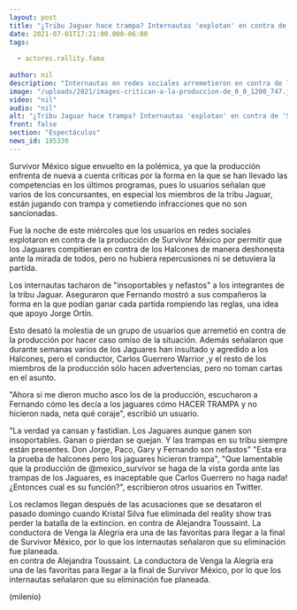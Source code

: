 ```yaml
---
layout: post
title: "¿Tribu Jaguar hace trampa? Internautas 'explotan' en contra de 'Survivor México'"
date: 2021-07-01T17:21:00.000-06:00
tags:
  
  - actores.rallity.fama
  
author: nil
description: "Internautas en redes sociales arremetieron en contra de la producción del reality por permitir que la tribu Jaguar compitiera de manera deshonesta e hicieran trampa para vencer a los Halcones. "
image: "/uploads/2021/images-critican-a-la-produccion-de_0_0_1200_747.jpg"
video: "nil"
audio: "nil"
alt: "¿Tribu Jaguar hace trampa? Internautas 'explotan' en contra de 'Survivor México'"
front: false
section: "Espectáculos"
news_id: 185330
---
```


Survivor México sigue envuelto en la polémica, ya que la producción enfrenta de nueva a cuenta críticas por la forma en la que se han llevado las competencias en los últimos programas, pues lo usuarios señalan que varios de los concursantes, en especial los miembros de la tribu Jaguar, están jugando con trampa y cometiendo infracciones que no son sancionadas.  

Fue la noche de este miércoles que los usuarios en redes sociales explotaron en contra de la producción de Survivor México por permitir que los Jaguares compitieran en contra de los Halcones de manera deshonesta ante la mirada de todos, pero no hubiera repercusiones ni se detuviera la partida.  

​Los internautas tacharon de "insoportables y nefastos" a los integrantes de la tribu Jaguar. Aseguraron que Fernando mostró a sus compañeros la forma en la que podían ganar cada partida rompiendo las reglas, una idea que apoyo Jorge Ortín.  

Esto desató la molestia de un grupo de usuarios que arremetió en contra de la producción por hacer caso omiso de la situación. Además señalaron que durante semanas varios de los Jaguares han insultado y agredido a los Halcones, pero el conductor, Carlos Guerrero Warrior ,y el resto de los miembros de la producción sólo hacen advertencias, pero no toman cartas en el asunto.  

"Ahora sí me dieron mucho asco los de la producción, escucharon a Fernando cómo les decía a los jaguares cómo HACER TRAMPA y no hicieron nada, neta qué coraje", escribió un usuario.  

"La verdad ya cansan y fastidian. Los Jaguares aunque ganen son insoportables. Ganan o pierdan se quejan. Y las trampas en su tribu siempre están presentes. Don Jorge, Paco, Gary y Fernando son nefastos"
"Esta era la prueba de halcones pero los jaguares hicieron trampa", "Que lamentable que la producción de @mexico_survivor se haga de la vista gorda ante las trampas de los Jaguares, es inaceptable que Carlos Guerrero no haga nada! ¿Entonces cual es su función?", escribieron otros usuarios en Twitter.  

Los reclamos llegan después de las acusaciones que se desataron el pasado domingo cuando Kristal Silva fue eliminada del reality show tras perder la batalla de la extincion.
 en contra de Alejandra Toussaint. La conductora de Venga la Alegría era una de las favoritas para llegar a la final de Survivor México, por lo que los internautas señalaron que su eliminación fue planeada.  
 en contra de Alejandra Toussaint. La conductora de Venga la Alegría era una de las favoritas para llegar a la final de Survivor México, por lo que los internautas señalaron que su eliminación fue planeada.  

(milenio)
